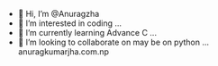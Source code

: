 - 👋 Hi, I’m @Anuragzha
- 👀 I’m interested in coding ...
- 🌱 I’m currently learning Advance C ...
- 💞️ I’m looking to collaborate on may be on python  ...
anuragkumarjha.com.np

<!---
Anuragzha/Anuragzha is a ✨ special ✨ repository because its `README.md` (this file) appears on your GitHub profile.
You can click the Preview link to take a look at your changes.
--->
